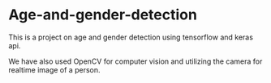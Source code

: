 # Age-and-gender-detection

This is a project on age and gender detection using tensorflow and keras api.


We have also used OpenCV for computer vision and utilizing the camera for realtime image of a person.
